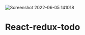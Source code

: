 ![Screenshot 2022-06-05 141018](https://user-images.githubusercontent.com/99668292/172043754-5f1f0516-4b54-466f-ab10-f24ce791f428.jpg)
# React-redux-todo
